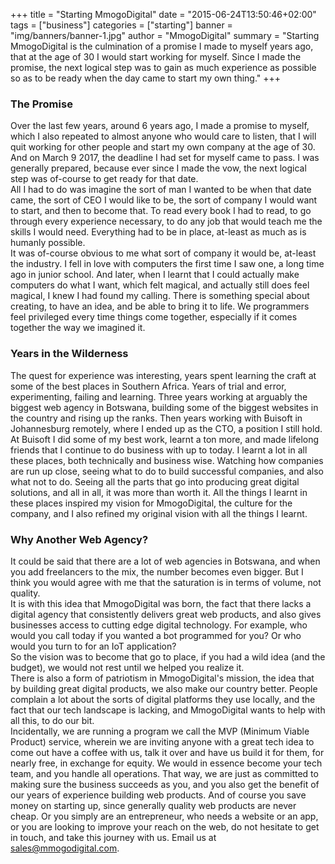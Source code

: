 +++
title = "Starting MmogoDigital"
date = "2015-06-24T13:50:46+02:00"
tags = ["business"]
categories = ["starting"]
banner = "img/banners/banner-1.jpg"
author = "MmogoDigital"
summary = "Starting MmogoDigital is the culmination of a promise I made to myself years ago, that at the age of 30 I would start working for myself. Since I made the promise, the next logical step was to gain as much experience as possible so as to be ready when the day came to start my own thing."
+++


### The Promise
Over the last few years, around 6 years ago, I made a promise to myself, which I also repeated to almost anyone who would care to listen, that I will quit working for other people and start my own company at the age of 30. And on March 9 2017, the deadline I had set for myself came to pass. I was generally prepared, because ever since I made the vow, the next logical step was of-course to get ready for that date.
<br>
All I had to do was imagine the sort of man I wanted to be when that date came, the sort of CEO I would like to be, the sort of company I would want to start, and then to become that. To read every book I had to read, to go through every experience necessary, to do any job that would teach me the skills I would need. Everything had to be in place, at-least as much as is humanly possible.
<br>
It was of-course obvious to me what sort of company it would be, at-least the industry. I fell in love with computers the first time I saw one, a long time ago in junior school. And later, when I learnt that I could actually make computers do what I want, which felt magical, and actually still does feel magical, I knew I had found my calling. There is something special about creating, to have an idea, and be able to bring it to life. We programmers feel privileged every time things come together, especially if it comes together the way we imagined it.

### Years in the Wilderness
The quest for experience was interesting, years spent learning the craft at some of the best places in Southern Africa. Years of trial and error, experimenting, failing and learning. Three years working at arguably the biggest web agency in Botswana, building some of the biggest websites in the country and rising up the ranks. Then years working with Buisoft in Johannesburg remotely, where I ended up as the CTO, a position I still hold. At Buisoft I did some of my best work, learnt a ton more, and made lifelong friends that I continue to do business with up to today. I learnt a lot in all these places, both technically and business wise. Watching how companies are run up close, seeing what to do to build successful companies, and also what not to do. Seeing all the parts that go into producing great digital solutions, and all in all, it was more than worth it. All the things I learnt in these places inspired my vision for MmogoDigital, the culture for the company, and I also refined my original vision with all the things I learnt.

### Why Another Web Agency?
It could be said that there are a lot of web agencies in Botswana, and when you add freelancers to the mix, the number becomes even bigger. But I think you would agree with me that the saturation is in terms of volume, not quality.
<br>
It is with this idea that MmogoDigital was born, the fact that there lacks a digital agency that consistently delivers
great web products, and also gives businesses access to cutting edge digital technology. For example, who would you call
today if you wanted a bot programmed for you? Or who would you turn to for an IoT application?
<br>
So the vision was to become that go to place, if you had a wild idea (and the budget), we would not rest until we helped you
realize it.
<br>
There is also a form of patriotism in MmogoDigital's mission, the idea that by building great digital products, we also make our country better. People complain a lot about the sorts of digital platforms they use locally, and the fact that our tech landscape is lacking, and MmogoDigital wants to help with all this, to do our bit.
<br>
Incidentally, we are running a program we call the MVP (Minimum Viable Product) service, wherein we are inviting anyone with a great tech idea to come out have a coffee with us, talk it over and have us build it for them, for nearly free, in exchange for equity. We would in essence become your tech team, and you handle all operations. That way, we are just as committed to making sure the business succeeds as you, and you also get the benefit of our years of experience building web products. And of course you save money on starting up, since generally quality web products are never cheap. Or you simply are an entrepreneur, who needs a website or an app, or you are looking to improve your reach on the web, do not hesitate to get in touch, and take this journey with us. Email us at sales@mmogodigital.com.